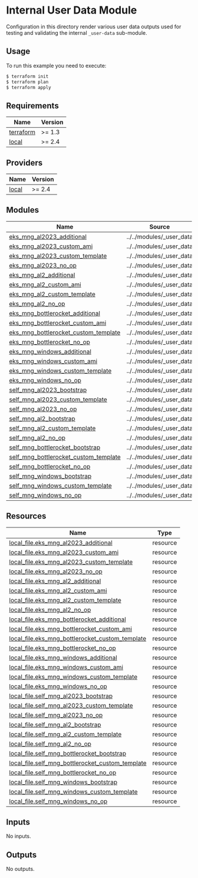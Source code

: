 # Internal User Data Module

Configuration in this directory render various user data outputs used for testing and validating the internal `_user-data` sub-module.

## Usage

To run this example you need to execute:

```bash
$ terraform init
$ terraform plan
$ terraform apply
```

<!-- BEGINNING OF PRE-COMMIT-TERRAFORM DOCS HOOK -->
## Requirements

| Name | Version |
|------|---------|
| <a name="requirement_terraform"></a> [terraform](#requirement\_terraform) | >= 1.3 |
| <a name="requirement_local"></a> [local](#requirement\_local) | >= 2.4 |

## Providers

| Name | Version |
|------|---------|
| <a name="provider_local"></a> [local](#provider\_local) | >= 2.4 |

## Modules

| Name | Source | Version |
|------|--------|---------|
| <a name="module_eks_mng_al2023_additional"></a> [eks\_mng\_al2023\_additional](#module\_eks\_mng\_al2023\_additional) | ../../modules/_user_data | n/a |
| <a name="module_eks_mng_al2023_custom_ami"></a> [eks\_mng\_al2023\_custom\_ami](#module\_eks\_mng\_al2023\_custom\_ami) | ../../modules/_user_data | n/a |
| <a name="module_eks_mng_al2023_custom_template"></a> [eks\_mng\_al2023\_custom\_template](#module\_eks\_mng\_al2023\_custom\_template) | ../../modules/_user_data | n/a |
| <a name="module_eks_mng_al2023_no_op"></a> [eks\_mng\_al2023\_no\_op](#module\_eks\_mng\_al2023\_no\_op) | ../../modules/_user_data | n/a |
| <a name="module_eks_mng_al2_additional"></a> [eks\_mng\_al2\_additional](#module\_eks\_mng\_al2\_additional) | ../../modules/_user_data | n/a |
| <a name="module_eks_mng_al2_custom_ami"></a> [eks\_mng\_al2\_custom\_ami](#module\_eks\_mng\_al2\_custom\_ami) | ../../modules/_user_data | n/a |
| <a name="module_eks_mng_al2_custom_template"></a> [eks\_mng\_al2\_custom\_template](#module\_eks\_mng\_al2\_custom\_template) | ../../modules/_user_data | n/a |
| <a name="module_eks_mng_al2_no_op"></a> [eks\_mng\_al2\_no\_op](#module\_eks\_mng\_al2\_no\_op) | ../../modules/_user_data | n/a |
| <a name="module_eks_mng_bottlerocket_additional"></a> [eks\_mng\_bottlerocket\_additional](#module\_eks\_mng\_bottlerocket\_additional) | ../../modules/_user_data | n/a |
| <a name="module_eks_mng_bottlerocket_custom_ami"></a> [eks\_mng\_bottlerocket\_custom\_ami](#module\_eks\_mng\_bottlerocket\_custom\_ami) | ../../modules/_user_data | n/a |
| <a name="module_eks_mng_bottlerocket_custom_template"></a> [eks\_mng\_bottlerocket\_custom\_template](#module\_eks\_mng\_bottlerocket\_custom\_template) | ../../modules/_user_data | n/a |
| <a name="module_eks_mng_bottlerocket_no_op"></a> [eks\_mng\_bottlerocket\_no\_op](#module\_eks\_mng\_bottlerocket\_no\_op) | ../../modules/_user_data | n/a |
| <a name="module_eks_mng_windows_additional"></a> [eks\_mng\_windows\_additional](#module\_eks\_mng\_windows\_additional) | ../../modules/_user_data | n/a |
| <a name="module_eks_mng_windows_custom_ami"></a> [eks\_mng\_windows\_custom\_ami](#module\_eks\_mng\_windows\_custom\_ami) | ../../modules/_user_data | n/a |
| <a name="module_eks_mng_windows_custom_template"></a> [eks\_mng\_windows\_custom\_template](#module\_eks\_mng\_windows\_custom\_template) | ../../modules/_user_data | n/a |
| <a name="module_eks_mng_windows_no_op"></a> [eks\_mng\_windows\_no\_op](#module\_eks\_mng\_windows\_no\_op) | ../../modules/_user_data | n/a |
| <a name="module_self_mng_al2023_bootstrap"></a> [self\_mng\_al2023\_bootstrap](#module\_self\_mng\_al2023\_bootstrap) | ../../modules/_user_data | n/a |
| <a name="module_self_mng_al2023_custom_template"></a> [self\_mng\_al2023\_custom\_template](#module\_self\_mng\_al2023\_custom\_template) | ../../modules/_user_data | n/a |
| <a name="module_self_mng_al2023_no_op"></a> [self\_mng\_al2023\_no\_op](#module\_self\_mng\_al2023\_no\_op) | ../../modules/_user_data | n/a |
| <a name="module_self_mng_al2_bootstrap"></a> [self\_mng\_al2\_bootstrap](#module\_self\_mng\_al2\_bootstrap) | ../../modules/_user_data | n/a |
| <a name="module_self_mng_al2_custom_template"></a> [self\_mng\_al2\_custom\_template](#module\_self\_mng\_al2\_custom\_template) | ../../modules/_user_data | n/a |
| <a name="module_self_mng_al2_no_op"></a> [self\_mng\_al2\_no\_op](#module\_self\_mng\_al2\_no\_op) | ../../modules/_user_data | n/a |
| <a name="module_self_mng_bottlerocket_bootstrap"></a> [self\_mng\_bottlerocket\_bootstrap](#module\_self\_mng\_bottlerocket\_bootstrap) | ../../modules/_user_data | n/a |
| <a name="module_self_mng_bottlerocket_custom_template"></a> [self\_mng\_bottlerocket\_custom\_template](#module\_self\_mng\_bottlerocket\_custom\_template) | ../../modules/_user_data | n/a |
| <a name="module_self_mng_bottlerocket_no_op"></a> [self\_mng\_bottlerocket\_no\_op](#module\_self\_mng\_bottlerocket\_no\_op) | ../../modules/_user_data | n/a |
| <a name="module_self_mng_windows_bootstrap"></a> [self\_mng\_windows\_bootstrap](#module\_self\_mng\_windows\_bootstrap) | ../../modules/_user_data | n/a |
| <a name="module_self_mng_windows_custom_template"></a> [self\_mng\_windows\_custom\_template](#module\_self\_mng\_windows\_custom\_template) | ../../modules/_user_data | n/a |
| <a name="module_self_mng_windows_no_op"></a> [self\_mng\_windows\_no\_op](#module\_self\_mng\_windows\_no\_op) | ../../modules/_user_data | n/a |

## Resources

| Name | Type |
|------|------|
| [local_file.eks_mng_al2023_additional](https://registry.terraform.io/providers/hashicorp/local/latest/docs/resources/file) | resource |
| [local_file.eks_mng_al2023_custom_ami](https://registry.terraform.io/providers/hashicorp/local/latest/docs/resources/file) | resource |
| [local_file.eks_mng_al2023_custom_template](https://registry.terraform.io/providers/hashicorp/local/latest/docs/resources/file) | resource |
| [local_file.eks_mng_al2023_no_op](https://registry.terraform.io/providers/hashicorp/local/latest/docs/resources/file) | resource |
| [local_file.eks_mng_al2_additional](https://registry.terraform.io/providers/hashicorp/local/latest/docs/resources/file) | resource |
| [local_file.eks_mng_al2_custom_ami](https://registry.terraform.io/providers/hashicorp/local/latest/docs/resources/file) | resource |
| [local_file.eks_mng_al2_custom_template](https://registry.terraform.io/providers/hashicorp/local/latest/docs/resources/file) | resource |
| [local_file.eks_mng_al2_no_op](https://registry.terraform.io/providers/hashicorp/local/latest/docs/resources/file) | resource |
| [local_file.eks_mng_bottlerocket_additional](https://registry.terraform.io/providers/hashicorp/local/latest/docs/resources/file) | resource |
| [local_file.eks_mng_bottlerocket_custom_ami](https://registry.terraform.io/providers/hashicorp/local/latest/docs/resources/file) | resource |
| [local_file.eks_mng_bottlerocket_custom_template](https://registry.terraform.io/providers/hashicorp/local/latest/docs/resources/file) | resource |
| [local_file.eks_mng_bottlerocket_no_op](https://registry.terraform.io/providers/hashicorp/local/latest/docs/resources/file) | resource |
| [local_file.eks_mng_windows_additional](https://registry.terraform.io/providers/hashicorp/local/latest/docs/resources/file) | resource |
| [local_file.eks_mng_windows_custom_ami](https://registry.terraform.io/providers/hashicorp/local/latest/docs/resources/file) | resource |
| [local_file.eks_mng_windows_custom_template](https://registry.terraform.io/providers/hashicorp/local/latest/docs/resources/file) | resource |
| [local_file.eks_mng_windows_no_op](https://registry.terraform.io/providers/hashicorp/local/latest/docs/resources/file) | resource |
| [local_file.self_mng_al2023_bootstrap](https://registry.terraform.io/providers/hashicorp/local/latest/docs/resources/file) | resource |
| [local_file.self_mng_al2023_custom_template](https://registry.terraform.io/providers/hashicorp/local/latest/docs/resources/file) | resource |
| [local_file.self_mng_al2023_no_op](https://registry.terraform.io/providers/hashicorp/local/latest/docs/resources/file) | resource |
| [local_file.self_mng_al2_bootstrap](https://registry.terraform.io/providers/hashicorp/local/latest/docs/resources/file) | resource |
| [local_file.self_mng_al2_custom_template](https://registry.terraform.io/providers/hashicorp/local/latest/docs/resources/file) | resource |
| [local_file.self_mng_al2_no_op](https://registry.terraform.io/providers/hashicorp/local/latest/docs/resources/file) | resource |
| [local_file.self_mng_bottlerocket_bootstrap](https://registry.terraform.io/providers/hashicorp/local/latest/docs/resources/file) | resource |
| [local_file.self_mng_bottlerocket_custom_template](https://registry.terraform.io/providers/hashicorp/local/latest/docs/resources/file) | resource |
| [local_file.self_mng_bottlerocket_no_op](https://registry.terraform.io/providers/hashicorp/local/latest/docs/resources/file) | resource |
| [local_file.self_mng_windows_bootstrap](https://registry.terraform.io/providers/hashicorp/local/latest/docs/resources/file) | resource |
| [local_file.self_mng_windows_custom_template](https://registry.terraform.io/providers/hashicorp/local/latest/docs/resources/file) | resource |
| [local_file.self_mng_windows_no_op](https://registry.terraform.io/providers/hashicorp/local/latest/docs/resources/file) | resource |

## Inputs

No inputs.

## Outputs

No outputs.
<!-- END OF PRE-COMMIT-TERRAFORM DOCS HOOK -->
